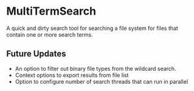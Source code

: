 # MultiTermSearch
A quick and dirty search tool for searching a file system for files that contain one or more search terms.

## Future Updates
- An option to filter out binary file types from the wildcard search.
- Context options to export results from file list
- Option to configure number of search threads that can run in parallel
